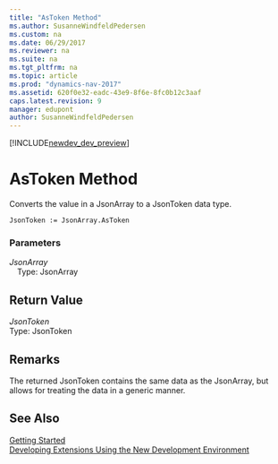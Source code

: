 ```yaml
---
title: "AsToken Method"
ms.author: SusanneWindfeldPedersen
ms.custom: na
ms.date: 06/29/2017
ms.reviewer: na
ms.suite: na
ms.tgt_pltfrm: na
ms.topic: article
ms.prod: "dynamics-nav-2017"
ms.assetid: 620f0e32-eadc-43e9-8f6e-8fc0b12c3aaf
caps.latest.revision: 9
manager: edupont
author: SusanneWindfeldPedersen
---
```


[!INCLUDE[newdev_dev_preview](../includes/newdev_dev_preview.md)]

# AsToken Method
Converts the value in a JsonArray to a JsonToken data type.

```
JsonToken := JsonArray.AsToken
```

### Parameters
*JsonArray*   
&emsp;Type: JsonArray

## Return Value
*JsonToken*  
Type: JsonToken

## Remarks
The returned JsonToken contains the same data as the JsonArray, but allows for treating the data in a generic manner.

## See Also
[Getting Started](../devenv-get-started.md)  
[Developing Extensions Using the New Development Environment](../devenv-dev-overview.md)
